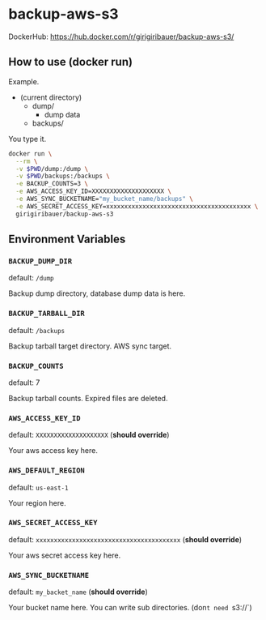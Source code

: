 # backup-aws-s3

DockerHub: https://hub.docker.com/r/girigiribauer/backup-aws-s3/



## How to use (docker run)

Example.

* (current directory)
	* dump/
		* dump data
	* backups/

You type it.

```sh
docker run \
  --rm \
  -v $PWD/dump:/dump \
  -v $PWD/backups:/backups \
  -e BACKUP_COUNTS=3 \
  -e AWS_ACCESS_KEY_ID=XXXXXXXXXXXXXXXXXXXX \
  -e AWS_SYNC_BUCKETNAME="my_bucket_name/backups" \
  -e AWS_SECRET_ACCESS_KEY=xxxxxxxxxxxxxxxxxxxxxxxxxxxxxxxxxxxxxxxx \
  girigiribauer/backup-aws-s3
```



## Environment Variables

### `BACKUP_DUMP_DIR`

default: `/dump`

Backup dump directory, database dump data is here.

### `BACKUP_TARBALL_DIR`

default: `/backups`

Backup tarball target directory. AWS sync target.

### `BACKUP_COUNTS`

default: 7

Backup tarball counts. Expired files are deleted.

### `AWS_ACCESS_KEY_ID`

default: `XXXXXXXXXXXXXXXXXXXX` (**should override**)

Your aws access key here.

### `AWS_DEFAULT_REGION`

default: `us-east-1`

Your region here.

### `AWS_SECRET_ACCESS_KEY`

default: `xxxxxxxxxxxxxxxxxxxxxxxxxxxxxxxxxxxxxxxx` (**should override**)

Your aws secret access key here.

### `AWS_SYNC_BUCKETNAME`

default: `my_backet_name` (**should override**)

Your bucket name here. You can write sub directories. (don`t need `s3://`)
